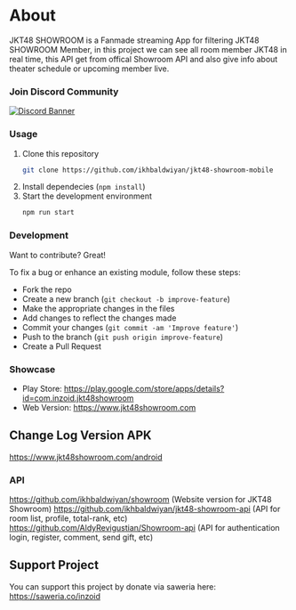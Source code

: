 # About

JKT48 SHOWROOM is a Fanmade streaming App for filtering JKT48 SHOWROOM Member, in this project we can see all room member JKT48 in real time, this API get from offical Showroom API and also give info about theater schedule or upcoming member live.

### Join Discord Community
[![Discord Banner](https://discordapp.com/api/guilds/1076511743909564506/widget.png?style=banner2)](https://discord.com/invite/BX8BAs4kgu)

### Usage
1. Clone this repository
    ```bash
    git clone https://github.com/ikhbaldwiyan/jkt48-showroom-mobile
    ```
2. Install dependecies (`npm install`)
3. Start the development environment
    ```bash
    npm run start
    ```

### Development

Want to contribute? Great!

To fix a bug or enhance an existing module, follow these steps:

- Fork the repo
- Create a new branch (`git checkout -b improve-feature`)
- Make the appropriate changes in the files
- Add changes to reflect the changes made
- Commit your changes (`git commit -am 'Improve feature'`)
- Push to the branch (`git push origin improve-feature`)
- Create a Pull Request


### Showcase

- Play Store: https://play.google.com/store/apps/details?id=com.inzoid.jkt48showroom
- Web Version: https://www.jkt48showroom.com

## Change Log Version APK
https://www.jkt48showroom.com/android

### API

https://github.com/ikhbaldwiyan/showroom (Website version for JKT48 Showroom)
https://github.com/ikhbaldwiyan/jkt48-showroom-api (API for room list, profile, total-rank, etc)
https://github.com/AldyRevigustian/Showroom-api (API for authentication login, register, comment, send gift, etc)

## Support Project
You can support this project by donate via saweria here:
https://saweria.co/inzoid 

